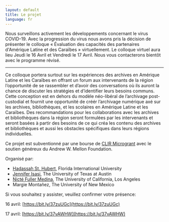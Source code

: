 ```yaml
---
layout: default
title: Le projet
language: fr
---
```


Nous surveillons activement les développements concernant le virus COVID-19. Avec la progression du virus nous avons pris la décision de présenter le colloque « Évaluation des capacités des partenaires d'Amérique Latine et des Caraïbes » virtuellement. Le colloque virtuel aura lieu Jeudi le 16 Avril et Vendredi le 17 Avril. Nous vous contacterons bientôt avec le programme révisé. 

---

Ce colloque portera surtout sur les expériences des archives en Amérique Latine et les Caraïbes en offrant un forum aux intervenants de la région l’opportunité de se rassembler et d’avoir des conversations où ils auront la chance de discuter les stratégies et d’identifier leurs besoins communs. Cette conception est en dehors du modèle néo-libéral de l’archivage post-custodial et fournit une opportunité de créér l’archivage numérique axé sur les archives, bibliothèques, et les scolaires en Amérique Latine et les Caraïbes. Des recommandations pour les collaborations avec les archives et bibliothèques dans la région seront formulées par les intervenants et seront basées à partir des besoins de ce qui créa les contenu des archives et bibliothèques et aussi les obstacles spécifiques dans leurs régions individuelles. 

Ce projet est subventionné par une bourse de [CLIR Microgrant](https://www.clir.org/fellowships/postdoc/projsandpubs/) avec le soutien généreux du Andrew W. Mellon Foundation. 

Organisé par:

- [Hadassah St. Hubert](https://www.linkedin.com/in/hadassah-st-hubert-ph-d-03b2362a/), Florida International University
- [Jennifer Isasi](https://dr.jenniferisasi.com), The University of Texas at Austin
- [Nicté Fuller Medina](https://nfullerm.wixsite.com/website), The University of California, Los Angeles
- Margie Montañez, The University of New Mexico

Si vous souhaitez y assister, veuillez confirmer votre présence: 

16 avril: [https://bit.ly/37zuUGc](https://bit.ly/37zuUGc)

17 avril: [https://bit.ly/37vAWHW](https://bit.ly/37vAWHW)